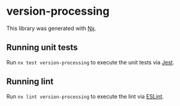 # version-processing

This library was generated with [Nx](https://nx.dev).

## Running unit tests

Run `nx test version-processing` to execute the unit tests via [Jest](https://jestjs.io).

## Running lint

Run `nx lint version-processing` to execute the lint via [ESLint](https://eslint.org/).
